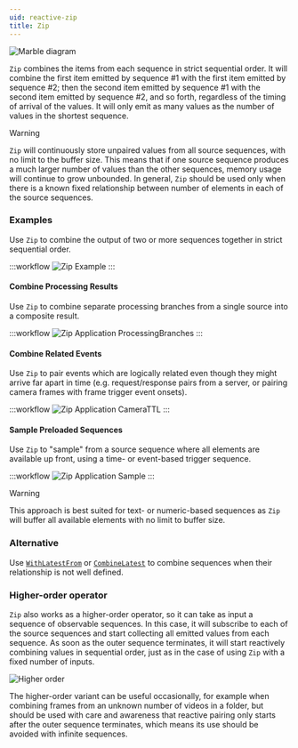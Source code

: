 ```yaml
---
uid: reactive-zip
title: Zip
---
```


![Marble diagram](~/images/reactive-zip.svg)

`Zip` combines the items from each sequence in strict sequential order. It will combine the first item emitted by sequence #1 with the first item emitted by sequence #2; then the second item emitted by sequence #1 with the second item emitted by sequence #2, and so forth, regardless of the timing of arrival of the values. It will only emit as many values as the number of values in the shortest sequence.

> [!Warning]
> `Zip` will continuously store unpaired values from all source sequences, with no limit to the buffer size. This means that if one source sequence produces a much larger number of values than the other sequences, memory usage will continue to grow unbounded. In general, `Zip` should be used only when there is a known fixed relationship between number of elements in each of the source sequences.

### Examples

Use `Zip` to combine the output of two or more sequences together in strict sequential order.

:::workflow
![Zip Example](../workflows/reactive-zip-example.bonsai)
:::

#### Combine Processing Results

Use `Zip` to combine separate processing branches from a single source into a composite result.

:::workflow
![Zip Application ProcessingBranches](../workflows/reactive-zip-application-processingbranches.bonsai)
:::

#### Combine Related Events

Use `Zip` to pair events which are logically related even though they might arrive far apart in time (e.g. request/response pairs from a server, or pairing camera frames with frame trigger event onsets).

:::workflow
![Zip Application CameraTTL](../workflows/reactive-zip-application-cameraTTL.bonsai)
:::

#### Sample Preloaded Sequences

Use `Zip` to "sample" from a source sequence where all elements are available up front, using a time- or event-based trigger sequence.

:::workflow
![Zip Application Sample](../workflows/reactive-zip-application-sample.bonsai)
:::

> [!Warning]
> This approach is best suited for text- or numeric-based sequences as `Zip` will buffer all available elements with no limit to buffer size.

### Alternative

Use [`WithLatestFrom`](xref:Bonsai.Reactive.WithLatestFrom) or [`CombineLatest`](xref:Bonsai.Reactive.CombineLatest) to combine sequences when their relationship is not well defined.

### Higher-order operator

`Zip` also works as a higher-order operator, so it can take as input a sequence of observable sequences. In this case, it will subscribe to each of the source sequences and start collecting all emitted values from each sequence. As soon as the outer sequence terminates, it will start reactively combining values in sequential order, just as in the case of using `Zip` with a fixed number of inputs. 

![Higher order](~/images/reactive-zipwindow.svg)

The higher-order variant can be useful occasionally, for example when combining frames from an unknown number of videos in a folder, but should be used with care and awareness that reactive pairing only starts after the outer sequence terminates, which means its use should be avoided with infinite sequences.
